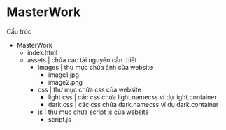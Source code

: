 # MasterWork
Cấu trúc
- MasterWork
  - index.html
  - assets | chứa các tài nguyên cần thiết
    - images | thư mục chứa ảnh của website
      - image1.jpg
      - image2.png
    - css    | thư mục chứa css của website
      - light.css  | các css chứa light.namecss ví dụ light.container  
      - dark.css   | các css chứa dark.namecss ví dụ dark.container 
    - js     | thư mục chứa script js của website
      - script.js
